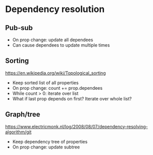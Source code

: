 # Dependency resolution

## Pub-sub
* On prop change: update all dependees
* Can cause dependees to update multiple times

## Sorting
https://en.wikipedia.org/wiki/Topological_sorting
* Keep sorted list of all properties
* On prop change: count += prop.dependees
* While count > 0: iterate over list 
* What if last prop depends on first? Iterate over whole list?

## Graph/tree
https://www.electricmonk.nl/log/2008/08/07/dependency-resolving-algorithm/git 
* Keep dependency tree of properties
* On prop change: update subtree
